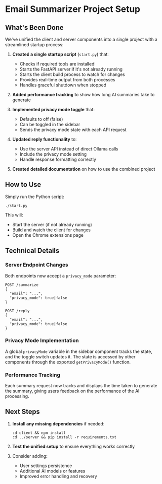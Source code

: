 # Email Summarizer Project Setup

## What's Been Done

We've unified the client and server components into a single project with a streamlined startup process:

1. **Created a single startup script** (`start.py`) that:

   - Checks if required tools are installed
   - Starts the FastAPI server if it's not already running
   - Starts the client build process to watch for changes
   - Provides real-time output from both processes
   - Handles graceful shutdown when stopped

2. **Added performance tracking** to show how long AI summaries take to generate

3. **Implemented privacy mode toggle** that:

   - Defaults to off (false)
   - Can be toggled in the sidebar
   - Sends the privacy mode state with each API request

4. **Updated reply functionality** to:

   - Use the server API instead of direct Ollama calls
   - Include the privacy mode setting
   - Handle response formatting correctly

5. **Created detailed documentation** on how to use the combined project

## How to Use

Simply run the Python script:

```
./start.py
```

This will:

- Start the server (if not already running)
- Build and watch the client for changes
- Open the Chrome extensions page

## Technical Details

### Server Endpoint Changes

Both endpoints now accept a `privacy_mode` parameter:

```
POST /summarize
{
  "email": "...",
  "privacy_mode": true|false
}

POST /reply
{
  "email": "...",
  "privacy_mode": true|false
}
```

### Privacy Mode Implementation

A global `privacyMode` variable in the sidebar component tracks the state, and the toggle switch updates it. The state is accessed by other components through the exported `getPrivacyMode()` function.

### Performance Tracking

Each summary request now tracks and displays the time taken to generate the summary, giving users feedback on the performance of the AI processing.

## Next Steps

1. **Install any missing dependencies** if needed:

   ```
   cd client && npm install
   cd ../server && pip install -r requirements.txt
   ```

2. **Test the unified setup** to ensure everything works correctly

3. Consider adding:
   - User settings persistence
   - Additional AI models or features
   - Improved error handling and recovery
